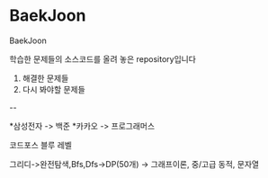 # BaekJoon
BaekJoon

학습한 문제들의 소스코드를 올려 놓은 repository입니다

1. 해결한 문제들
2. 다시 봐야할 문제들


--

*삼성전자 -> 백준
*카카오 -> 프로그래머스



코드포스 블루 레벨


그리디->완전탐색,Bfs,Dfs->DP(50개) -> 그래프이론, 중/고급 동적, 문자열


